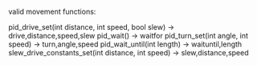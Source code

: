 valid movement functions:


pid_drive_set(int distance, int speed, bool slew) -> drive,distance,speed,slew
pid_wait() -> waitfor
pid_turn_set(int angle, int speed) -> turn,angle,speed
pid_wait_until(int length) -> waituntil,length
slew_drive_constants_set(int distance, int speed) -> slew,distance,speed
